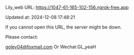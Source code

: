 Lily_web URL: https://1047-61-165-102-156.ngrok-free.app

Updated at: 2024-12-08 17:48:21

If you cannot open this URL, the server might be down.

Please contact: 

goley04@foxmail.com Or Wechat:GL_yeaH